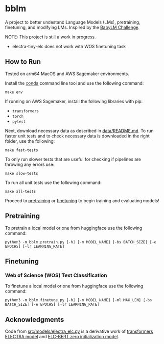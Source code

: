 # bblm
A project to better undestand Language Models (LMs), pretraining, finetuning, 
and modifying LMs. Inspired by the [BabyLM Challenge](https://babylm.github.io/index.html).

NOTE:
This project is still a work in progress.
- electra-tiny-elc does not work with WOS finetuning task

## How to Run
Tested on arm64 MacOS and AWS Sagemaker environments.

Install the [conda](https://anaconda.org/) command line tool and use the following command:
```shell
make env
```
If running on AWS Sagemaker, install the following libraries with pip:
- `transformers`
- `torch`
- `pytest` 

Next, download necessary data as described in [data/README.md](./data/README.md). To run
faster unit tests and to check necessary data is downloaded in the right folder, use the following:
```shell
make fast-tests
```
To only run slower tests that are useful for checking if pipelines are throwing any errors use:
```shell
make slow-tests
```
To run all unit tests use the following command:
```shell
make all-tests
```
Proceed to [pretraining](#pretraining) or [finetuning](#finetuning) to begin training and evaluating models!


## Pretraining

To pretrain a local model or one from huggingface use the following command:
```shell
python3 -m bblm.pretrain.py [-h] [-m MODEL_NAME] [-bs BATCH_SIZE] [-e EPOCHS] [-lr LEARNING_RATE]
```

## Finetuning
### Web of Science (WOS) Text Classification

To finetune a local model or one from huggingface use the following command:
```shell
python3 -m bblm.finetune.py [-h] [-m MODEL_NAME] [-ml MAX_LEN] [-bs BATCH_SIZE] [-e EPOCHS] [-lr LEARNING_RATE]
```

## Acknowledgments
Code from [src/models/electra_elc.py](./models/electra_elc.py) is a derivative work
of [transformers ELECTRA model](https://github.com/huggingface/transformers/blob/v4.51.3/src/transformers/models/electra/modeling_electra.py) 
and [ELC-BERT zero initialization model](https://github.com/ltgoslo/elc-bert/blob/main/models/model_elc_bert_zero.py).
